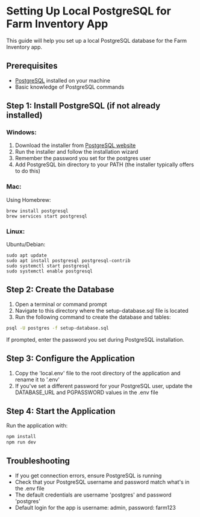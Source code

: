# Setting Up Local PostgreSQL for Farm Inventory App

This guide will help you set up a local PostgreSQL database for the Farm Inventory app.

## Prerequisites

- [PostgreSQL](https://www.postgresql.org/download/) installed on your machine
- Basic knowledge of PostgreSQL commands

## Step 1: Install PostgreSQL (if not already installed)

### Windows:
1. Download the installer from [PostgreSQL website](https://www.postgresql.org/download/windows/)
2. Run the installer and follow the installation wizard
3. Remember the password you set for the postgres user
4. Add PostgreSQL bin directory to your PATH (the installer typically offers to do this)

### Mac:
Using Homebrew:
```
brew install postgresql
brew services start postgresql
```

### Linux:
Ubuntu/Debian:
```
sudo apt update
sudo apt install postgresql postgresql-contrib
sudo systemctl start postgresql
sudo systemctl enable postgresql
```

## Step 2: Create the Database

1. Open a terminal or command prompt
2. Navigate to this directory where the setup-database.sql file is located
3. Run the following command to create the database and tables:

```bash
psql -U postgres -f setup-database.sql
```

If prompted, enter the password you set during PostgreSQL installation.

## Step 3: Configure the Application

1. Copy the 'local.env' file to the root directory of the application and rename it to '.env'
2. If you've set a different password for your PostgreSQL user, update the DATABASE_URL and PGPASSWORD values in the .env file

## Step 4: Start the Application

Run the application with:

```bash
npm install
npm run dev
```

## Troubleshooting

- If you get connection errors, ensure PostgreSQL is running
- Check that your PostgreSQL username and password match what's in the .env file
- The default credentials are username 'postgres' and password 'postgres'
- Default login for the app is username: admin, password: farm123
